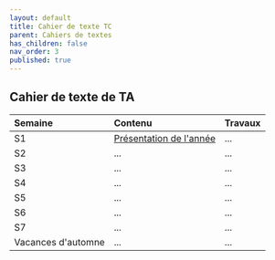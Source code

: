 ```yaml
---
layout: default
title: Cahier de texte TC
parent: Cahiers de textes
has_children: false
nav_order: 3
published: true
---
```

## Cahier de texte de TA


| Semaine        | Contenu          | Travaux |
|:-------------|:------------------|:------|
| S1           | [Présentation de l'année](https://rollauda.github.io/pt2023/docs/Pr%C3%A9sentation) | ...  |
| S2 | ...   | ...  |
| S3 | ...   | ...  |
| S4 | ...   | ...  |
| S5 | ...   | ...  |
| S6 | ...   | ...  |
| S7 | ...   | ...  |
| Vacances d'automne | ...   | ...  |